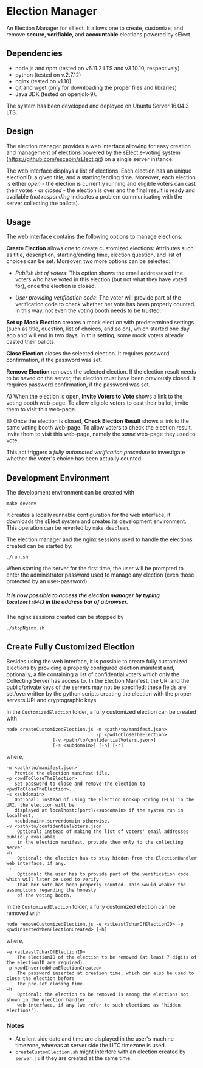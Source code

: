 # Election Manager

An Election Manager for sElect.  It allows one to create, customize, and
remove **secure**, **verifiable**, and **accountable** elections powered
by sElect.


## Dependencies

* node.js and npm (tested on v6.11.2 LTS and v3.10.10, respectively)
* python (tested on v.2.7.12)
* nginx (tested on v1.10)
* git and wget (only for downloading the proper files and libraries)
* Java JDK (tested on openjdk-9).


The system has been developed and deployed on Ubuntu Server 16.04.3 LTS.


## Design

The election manager provides a web interface allowing for easy creation
and management of elections powered by the sElect e-voting system
(https://github.com/escapin/sElect.git) on a single server instance.

The web interface displays a list of elections. Each election has an
unique electionID, a given title, and a starting/ending time. Moreover,
each election is either *open* - the election is currently running and
eligible voters can cast their votes - or *closed* - the election is
over and the final result is ready and available (*not responding*
indicates a problem communicating with the server collecting the
ballots).


## Usage

The web interface contains the following options to manage elections:

**Create Election** allows one to create customized elections: Attributes 
such as title, description, starting/ending time, election question, 
and list of choices can be set. Moreover, two more options can be selected:

* _Publish list of voters_: This option shows the email addresses of
  the voters who have voted in this election (but not what they have voted
  for), once the election is closed.
 
* _User providing verification code_: The voter will provide part of 
  the verification code to check whether her vote has been properly 
  counted. In this way, not even the voting booth needs to be trusted. 

**Set up Mock Election** creates a mock election with predetermined settings
(such as title, question, list of choices, and so on), which started one day ago
and will end in two days. In this setting, some mock voters already casted their ballots.

**Close Election** closes the selected election. It requires password 
confirmation, if the password was set.

**Remove Election** removes the selected election. If the election result needs 
to be saved on the server, the election must have been previously closed. 
It requires password confirmation, if the password was set.

A) When the election is open, **Invite Voters to Vote** shows a link to the 
voting booth web-page. To allow eligible voters to cast their ballot, invite them 
to visit this web-page.

B) Once the election is closed, **Check Election Result** shows a link to the same 
voting booth web-page. To allow voters to check the election result, invite them to 
visit this web-page, namely the _same_ web-page they used to vote.


This act triggers a *fully automated verification procedure* to investigate whether the 
voter's choice has been actually counted.



## Development Environment

The development environment can be created with

```
make devenv
```

It creates a locally runnable configuration for the web interface, it
downloads the sElect system and creates its development
environment. This operation can be reverted by `make devclean`.


The election manager and the nginx sessions used to handle the elections 
created can be started by:

```
./run.sh
```

When starting the server for the first time, the user will be prompted
to enter the administrator password used to manage any election (even
those protected by an user-password).


##### It is now possible to access the election manager by typing ``localhost:8443`` in the address bar of a browser.


The nginx sessions created can be stopped by

```
./stopNginx.sh
```


## Create Fully Customized Election


Besides using the web interface, it is possible to create fully
customized elections by providing a properly configured election
manifest and, optionally, a file containing a list of confidential
voters which only the Collecting Server has access to.  In the Election
Manifest, the URI and the public/private keys of the servers may not be
specified: these fields are set/overwritten by the python scripts
creating the election with the proper servers URI and cryptographic
keys.


In the `CustomizedElection` folder, a fully customized election can be created with

```
node createCustomizedElection.js -m <path/to/manifest.json>
                                 -p <pwdToCloseTheElection>
				 [-v <path/to/confidentialVoters.json>]
				 [-s <subdomain>] [-h] [-r]
```
where,
```
-m <path/to/manifest.json>
   Provide the election manifest file.
-p <pwdToCloseTheElection>
   Set password to close and remove the election to <pwdToCloseTheElection>.
-s <subdomain>
   Optional: instead of using the Election Lookup String (ELS) in the URI, the election will be
   displayed at localhost:[port]/<subdomain> if the system run in localhost,
   <subdomain>.serverdomain otherwise.
-v <path/to/confidentialVoters.json
    Optional: instead of making the list of voters' email addresses publicly available
    in the election manifest, provide them only to the collecting server.
-h 
    Optional: the election has to stay hidden from the ElectionHandler web interface, if any.
-r
    Optional: the user has to provide part of the verification code which will later be used to verify 
    that her vote has been properly counted. This would weaker the assumptions regarding the honesty
    of the voting booth.
```


In the `CustomizedElection` folder, a fully customized election can be removed with

```
node removeCustomizedElection.js -e <atLeast7charOfElectionID> -p <pwdInsertedWhenElectionCreated> [-h]
```

where,
```
-e <atLeast7charOfElectionID>
    The electionID of the election to be removed (at least 7 digits of the electionID are required).
-p <pwdInsertedWhenElectionCreated>
    The password inserted at creation time, which can also be used to close the election before
    the pre-set closing time.
-h
    Optional: the election to be removed is among the elections not shown in the election handler
    web interface, if any (we refer to such elections as 'hidden elections').
```

### Notes

* At client side date and time are displayed in the user's machine 
  timezone, whereas at server side the UTC timezone is used.
* `createCustomElection.sh` might interfere with an election created 
  by `server.js` if they are created at the same time.
